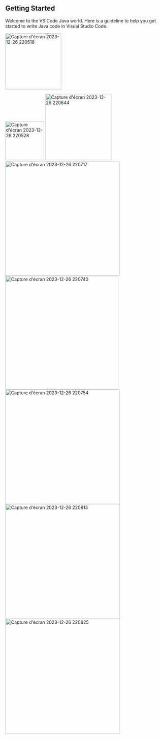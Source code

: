 ## Getting Started

Welcome to the VS Code Java world. Here is a guideline to help you get started to write Java code in Visual Studio Code.


 <img width="176" alt="Capture d'écran 2023-12-26 220516" src="https://github.com/cyrinefakhfakh/javaGUI/assets/119887703/716ed2e4-2d5d-4d64-a8bc-571461fc5e36">

<img width="122" alt="Capture d'écran 2023-12-26 220528" src="https://github.com/cyrinefakhfakh/javaGUI/assets/119887703/bb51a1be-23c5-4d85-8cff-e16528fcbb25">

<img width="208" alt="Capture d'écran 2023-12-26 220644" src="https://github.com/cyrinefakhfakh/javaGUI/assets/119887703/35a9e1eb-4bc9-4e1c-83ea-25ba2061a046">

<img width="360" alt="Capture d'écran 2023-12-26 220717" src="https://github.com/cyrinefakhfakh/javaGUI/assets/119887703/6348f547-618e-4464-b29d-4e2a15aba8a2">
<img width="356" alt="Capture d'écran 2023-12-26 220740" src="https://github.com/cyrinefakhfakh/javaGUI/assets/119887703/3f354fb2-2e62-4b80-a71d-bc8e9df0261e">
<img width="360" alt="Capture d'écran 2023-12-26 220754" src="https://github.com/cyrinefakhfakh/javaGUI/assets/119887703/095b2b38-6dc6-4234-bda4-6f9e3240d6b7">
<img width="360" alt="Capture d'écran 2023-12-26 220813" src="https://github.com/cyrinefakhfakh/javaGUI/assets/119887703/d7b4b9c9-f0e6-455d-9d72-7290b940884d">
<img width="361" alt="Capture d'écran 2023-12-26 220825" src="https://github.com/cyrinefakhfakh/javaGUI/assets/119887703/58ab96b5-1e4d-44fc-b1a5-d48a595f42ed">

